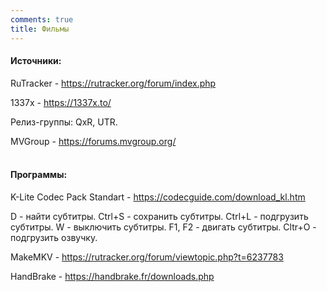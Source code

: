 ```yaml
---
comments: true
title: Фильмы
---
```


#### Источники:

RuTracker - <https://rutracker.org/forum/index.php>

1337x - <https://1337x.to/>

Релиз-группы: QxR, UTR.

MVGroup - <https://forums.mvgroup.org/>
<br><br>

#### Программы:

K-Lite Codec Pack Standart - <https://codecguide.com/download_kl.htm>

D - найти субтитры. Ctrl+S - сохранить субтитры. Ctrl+L - подгрузить субтитры. W - выключить субтитры. F1, F2 - двигать субтитры. Cltr+O - подгрузить озвучку.

MakeMKV - <https://rutracker.org/forum/viewtopic.php?t=6237783>

HandBrake - <https://handbrake.fr/downloads.php>